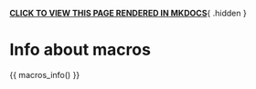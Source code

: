 **[CLICK TO VIEW THIS PAGE RENDERED IN MKDOCS](https://nesi.github.io/support-docs/MACROS/)**{ .hidden }

# Info about macros

{{ macros_info() }}
